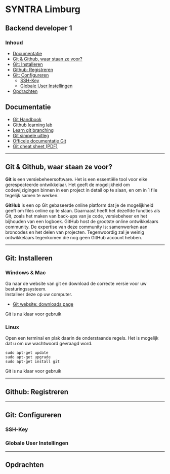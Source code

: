 # SYNTRA Limburg 

## Backend developer 1

### Inhoud
 - [Documentatie](#Documentatie)
 - [Git & Github, waar staan ze voor?](#Git-&-Github-waar-staan-ze-voor)
 - [Git: Installeren](#Git-Installeren)
 - [Github: Registreren](#Github-Registreren)
 - [Git: Configureren](#Git-Configureren)
    - [SSH-Key](#SSH-Key)
    - [Globale User Instellingen](#Globale-User-Instellingen)
 - [Opdrachten](#Opdrachten)



## Documentatie
 - [Git Handbook](https://try.github.io/)
 - [Github learning lab](https://lab.github.com/)
 - [Learn git branching](http://learngitbranching.js.org/)
 - [Git simpele uitleg](http://rogerdudler.github.io/git-guide/index.nl.html)
 - [Officele documentatie Git](https://git-scm.com/book/en/v2)
 - [Git cheat sheet (PDF)](https://services.github.com/on-demand/downloads/github-git-cheat-sheet.pdf)

---

## Git & Github, waar staan ze voor?
**Git** is een versiebeheersoftware. Het is een essentiële tool voor elke gerespecteerde ontwikkelaar. Het geeft de mogelijkheid om codewijzigingen binnen in een project in detail op te slaan, en om in 1 file tegelijk samen te werken.

**GitHub** is een op Git gebaseerde online platform dat je de mogelijkheid geeft om files online op te slaan. Daarnaast heeft het dezelfde functies als Git, zoals het maken van back-ups van je code, versiebeheer en het bijhouden van een logboek. GitHub host de grootste online ontwikkelaars community. De expertise van deze community is: samenwerken aan broncodes en het delen van projecten. Tegenwoordig zal je weinig ontwikkelaars tegenkomen die nog geen GitHub account hebben.

---

## Git: Installeren
### Windows & Mac
Ga naar de website van git en download de correcte versie voor uw besturingssysteem. \
Installeer deze op uw computer.

 - [Git website: downloads page](https://git-scm.com/downloads)

Git is nu klaar voor gebruik


### Linux
Open een terminal en plak daarin de onderstaande regels. 
Het is mogelijk dat u om uw wachtwoord gevraagd word.

```linux
sudo apt-get update
sudo apt-get upgrade
sudo apt-get install git
```
Git is nu klaar voor gebruik

---

## Github: Registreren

---

## Git: Configureren

### SSH-Key

### Globale User Instellingen

---

## Opdrachten